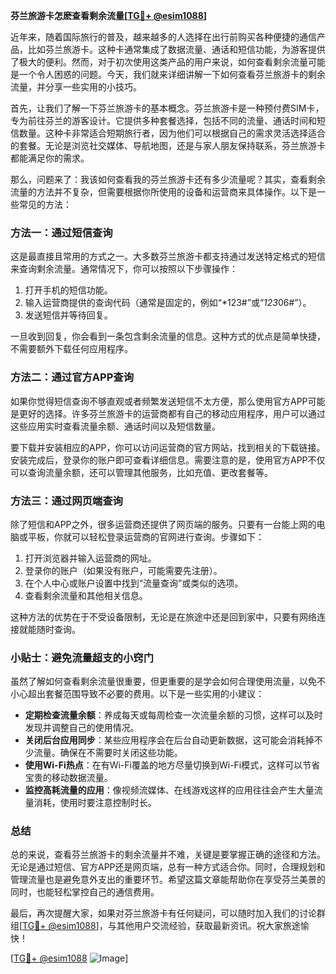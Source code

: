 **芬兰旅游卡怎麽查看剩余流量[[TG💪+ @esim1088](https://t.me/s/esim1088)]**

近年来，随着国际旅行的普及，越来越多的人选择在出行前购买各种便捷的通信产品，比如芬兰旅游卡。这种卡通常集成了数据流量、通话和短信功能，为游客提供了极大的便利。然而，对于初次使用这类产品的用户来说，如何查看剩余流量可能是一个令人困惑的问题。今天，我们就来详细讲解一下如何查看芬兰旅游卡的剩余流量，并分享一些实用的小技巧。

首先，让我们了解一下芬兰旅游卡的基本概念。芬兰旅游卡是一种预付费SIM卡，专为前往芬兰的游客设计。它提供多种套餐选择，包括不同的流量、通话时间和短信数量。这种卡非常适合短期旅行者，因为他们可以根据自己的需求灵活选择适合的套餐。无论是浏览社交媒体、导航地图，还是与家人朋友保持联系，芬兰旅游卡都能满足你的需求。

那么，问题来了：我该如何查看我的芬兰旅游卡还有多少流量呢？其实，查看剩余流量的方法并不复杂，但需要根据你所使用的设备和运营商来具体操作。以下是一些常见的方法：

### 方法一：通过短信查询

这是最直接且常用的方式之一。大多数芬兰旅游卡都支持通过发送特定格式的短信来查询剩余流量。通常情况下，你可以按照以下步骤操作：

1. 打开手机的短信功能。
2. 输入运营商提供的查询代码（通常是固定的，例如“*123#”或“*123*06#”）。
3. 发送短信并等待回复。

一旦收到回复，你会看到一条包含剩余流量的信息。这种方式的优点是简单快捷，不需要额外下载任何应用程序。

### 方法二：通过官方APP查询

如果你觉得短信查询不够直观或者频繁发送短信不太方便，那么使用官方APP可能是更好的选择。许多芬兰旅游卡的运营商都有自己的移动应用程序，用户可以通过这些应用实时查看流量余额、通话时间以及短信数量。

要下载并安装相应的APP，你可以访问运营商的官方网站，找到相关的下载链接。安装完成后，登录你的账户即可查看详细信息。需要注意的是，使用官方APP不仅可以查询流量余额，还可以管理其他服务，比如充值、更改套餐等。

### 方法三：通过网页端查询

除了短信和APP之外，很多运营商还提供了网页端的服务。只要有一台能上网的电脑或平板，你就可以轻松登录运营商的官网进行查询。步骤如下：

1. 打开浏览器并输入运营商的网址。
2. 登录你的账户（如果没有账户，可能需要先注册）。
3. 在个人中心或账户设置中找到“流量查询”或类似的选项。
4. 查看剩余流量和其他相关信息。

这种方法的优势在于不受设备限制，无论是在旅途中还是回到家中，只要有网络连接就能随时查询。

### 小贴士：避免流量超支的小窍门

虽然了解如何查看剩余流量很重要，但更重要的是学会如何合理使用流量，以免不小心超出套餐范围导致不必要的费用。以下是一些实用的小建议：

- **定期检查流量余额**：养成每天或每周检查一次流量余额的习惯，这样可以及时发现并调整自己的使用情况。
- **关闭后台应用同步**：某些应用程序会在后台自动更新数据，这可能会消耗掉不少流量。确保在不需要时关闭这些功能。
- **使用Wi-Fi热点**：在有Wi-Fi覆盖的地方尽量切换到Wi-Fi模式，这样可以节省宝贵的移动数据流量。
- **监控高耗流量的应用**：像视频流媒体、在线游戏这样的应用往往会产生大量流量消耗，使用时要注意控制时长。

### 总结

总的来说，查看芬兰旅游卡的剩余流量并不难，关键是要掌握正确的途径和方法。无论是通过短信、官方APP还是网页端，总有一种方式适合你。同时，合理规划和管理流量也是避免意外支出的重要环节。希望这篇文章能帮助你在享受芬兰美景的同时，也能轻松掌控自己的通信费用。

最后，再次提醒大家，如果对芬兰旅游卡有任何疑问，可以随时加入我们的讨论群组[[TG💪+ @esim1088](https://t.me/s/esim1088)]，与其他用户交流经验，获取最新资讯。祝大家旅途愉快！

[[TG💪+ @esim1088](https://t.me/s/esim1088) ![Image](https://i.postimg.cc/4NQfJmqS/Snipaste-2025-05-13-00-14-12.png)]